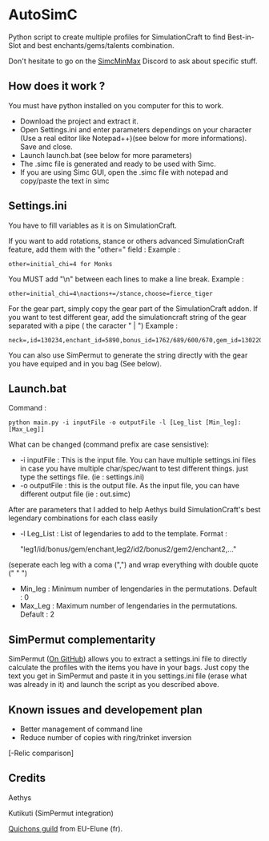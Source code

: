 AutoSimC
========

Python script to create multiple profiles for SimulationCraft to find Best-in-Slot and best enchants/gems/talents combination.

Don't hesitate to go on the [SimcMinMax](https://discordapp.com/invite/tFR2uvK) Discord to ask about specific stuff.


## How does it work ?
You must have python installed on you computer for this to work.
- Download the project and extract it.
- Open Settings.ini and enter parameters dependings on your character (Use a real editor like Notepad++)(see below for more informations). Save and close. 
- Launch launch.bat (see below for more parameters)
- The .simc file is generated and ready to be used with Simc.
- If you are using Simc GUI, open the .simc file with notepad and copy/paste the text in simc

## Settings.ini
You have to fill variables as it is on SimulationCraft.

If you want to add rotations, stance or others advanced SimulationCraft feature, add them with the "other=" field :
Example :

    other=initial_chi=4 for Monks
You MUST add "\n" between each lines to make a line break.
Example :

    other=initial_chi=4\nactions+=/stance,choose=fierce_tiger

For the gear part, simply copy the gear part of the SimulationCraft addon. If you want to test different gear, add the simulationcraft string of the gear separated with a pipe ( the caracter " | ") 
Example : 

    neck=,id=130234,enchant_id=5890,bonus_id=1762/689/600/670,gem_id=130220|,id=134529,enchant_id=5890,bonus_id=3413/1808/1507/3336,gem_id=130220

You can also use SimPermut to generate the string directly with the gear you have equiped and in you bag (See below).

## Launch.bat
Command :

    python main.py -i inputFile -o outputFile -l [Leg_list [Min_leg]:[Max_Leg]]

What can be changed (command prefix are case sensistive):
- -i inputFile : This is the input file. You can have multiple settings.ini files in case you have multiple char/spec/want to test different things. just type the settings file. (ie : settings.ini)
- -o outputFile : this is the output file. As the input file, you can have different output file (ie : out.simc)
  
  
After are parameters that I added to help Aethys build SimulationCraft's best legendary combinations for each class easily
- -l Leg_List : List of legendaries to add to the template. Format :

    "leg1/id/bonus/gem/enchant,leg2/id2/bonus2/gem2/enchant2,..."

(seperate each leg with a coma (",") and wrap everything with double quote (" " ")
- Min_leg : Minimum number of lengendaries in the permutations. Default : 0
- Max_Leg : Maximum number of lengendaries in the permutations. Default : 2

## SimPermut complementarity
SimPermut ([On GitHub](https://github.com/Kutikuti/SimPermut)) allows you to extract a settings.ini file to directly calculate the profiles with the items you have in your bags.
Just copy the text you get in SimPermut and paste it in you settings.ini file (erase what was already in it) and launch the script as you described above.

## Known issues and developement plan
- Better management of command line  
- Reduce number of copies with ring/trinket inversion

[-Relic comparison]


## Credits
Aethys

Kutikuti (SimPermut integration)

[Quichons guild](http://www.quichons.fr/) from EU-Elune (fr).
